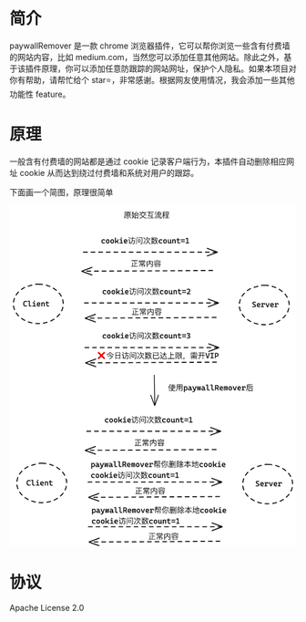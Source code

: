 # 简介

paywallRemover 是一款 chrome 浏览器插件，它可以帮你浏览一些含有付费墙的网站内容，比如 medium.com，当然您可以添加任意其他网站。除此之外，基于该插件原理，你可以添加任意防跟踪的网站网址，保护个人隐私。如果本项目对你有帮助，请帮忙给个 star⭐️，非常感谢。根据网友使用情况，我会添加一些其他功能性 feature。

# 原理

一般含有付费墙的网站都是通过 cookie 记录客户端行为，本插件自动删除相应网址 cookie 从而达到绕过付费墙和系统对用户的跟踪。

下面画一个简图，原理很简单

![](/docs/assets/intro.png)

# 协议

Apache License 2.0
